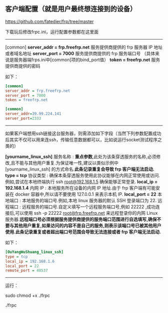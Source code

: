 ## 客户端配置（就是用户最终想连接到的设备）

https://github.com/fatedier/frp/tree/master

下载玩后修改frpc.ini，运行配置参数都在这里面

------

[common]
**server_addr = frp.freefrp.net**
服务提供商提供的 frp 服务器 IP 地址或者域名地址 
**server_port = 7000**
服务提供商提供的 frp 服务端口号 （具体来说是服务器端frps.ini中[common]项的bind_port值）
**token = freefrp.net**
服务提供商提供的密码 

如下：

```ini
[common]
server_addr = frp.freefrp.net
server_port = 7000
token = freefrp.net
```

```ini
[common]
server_addr=39.99.224.141
server_port=2333
```

------

如果客户端想用ssh链接这台服务器，则需添加如下字段（当然下列参数配置成功后其实不仅可以用来连ssh，传输任意数据都可以，比如说运行socket测试程序之类的）

**[yourname_linux_ssh]**
服务名称 : **重点参数**,此处为该条穿透服务的名称,必须修改,且不能与其他用户重复.为保证唯一性,建议以类似示例中 [yourname_linux_ssh] 的方式命名.**此条记录重复会导致 frp 客户端无法启动.**
**type = tcp** 
协议类型 : 确保本条穿透服务使用此协议能够在内网正常使用或访问.例如,尝试在本地终端执行 ssh root@192.168.1.5 确保能够正常登录. 
**local_ip = 192.168.1.4** 
内网 IP : 本地服务所在设备的内网 IP 地址.由于 frp 客户端有可能安装在 docker 容器中,所以请不要使用 127.0.0.1 来表示本机 IP. 
**local_port = 22**
本地端口 : 本地服务的端口号.例如,本地 linux 服务器的默认 SSH 登录端口为 22. 
远程端口 : 远程服务的端口号.自定义填写一个远程服务端口号,例如 22222 ,成功连接后,可以使用 ssh -p 22222 root@frp.freefrp.net 来远程登录你的内网 Linux 服务器.**远程端口号必须根据服务提供商提供的服务端口范围进行自选填写,确保不要与其他用户重复,如果访问的内容不是自己的服务,则表示该端口号已被其他用户使用.此条记录重复或者超出端口号范围会导致无法连接或者 frp 客户端无法启动.**

如下：

```ini
[OuYangWuShuang_linux_ssh]
type = tcp
local_ip = 192.168.1.6
local_port = 22
remote_port = 48537
```

------

运行：

sudo chmod +x ./frpc

./frpc
